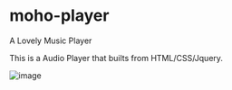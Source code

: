 # moho-player
A Lovely Music Player

This is a Audio Player that builts from HTML/CSS/Jquery.

![image](https://user-images.githubusercontent.com/73969513/128892942-908ec99e-695d-4006-8bcc-23930555078b.png)
